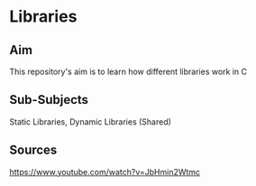 # Libraries

## Aim
  This repository's aim is to learn how different libraries work in C
  
## Sub-Subjects
  Static Libraries, Dynamic Libraries (Shared)

## Sources
  https://www.youtube.com/watch?v=JbHmin2Wtmc
